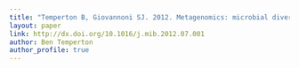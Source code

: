 ```yaml
---
title: "Temperton B, Giovannoni SJ. 2012. Metagenomics: microbial diversity through a scratched lens. Current opinion in microbiology 15:605–612."
layout: paper
link: http://dx.doi.org/10.1016/j.mib.2012.07.001
author: Ben Temperton
author_profile: true
---
```

